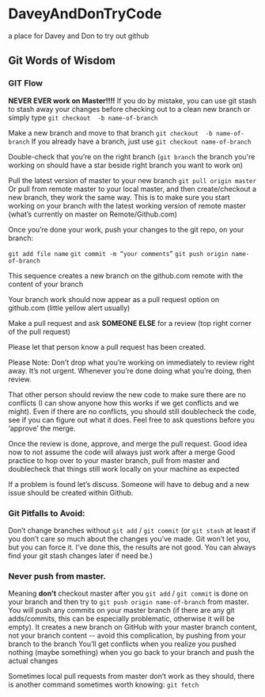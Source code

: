 # DaveyAndDonTryCode
a place for Davey and Don to try out github 

## Git Words of Wisdom

### GIT Flow

**NEVER EVER work on Master!!!!**
If you do by mistake, you can use git stash to stash away your changes before checking out to a clean new branch or simply type `git checkout  -b name-of-branch`

Make a new branch and move to that branch `git checkout  -b name-of-branch`
If you already have a branch, just use `git checkout name-of-branch`

Double-check that you’re on the right branch (`git branch` the branch you're working on should have a star beside right branch you want to work on)

Pull the latest version of master to your new branch `git pull origin master` 
Or pull from remote master to your local master, and then create/checkout a new branch, they work the same way. This is to make sure you start working on your branch with the latest working version of remote master (what’s currently on master on Remote/Github.com) 

Once you’re done your work, push your changes to the git repo, on your branch:

`git add file name`
`git commit -m “your comments”` 
`git push origin name-of-branch`

This sequence creates a new branch on the github.com remote with the content of your branch

Your branch work should now appear as a pull request option on github.com (little yellow alert usually)

Make a pull request and ask **SOMEONE ELSE** for a review (top right corner of the pull request)

Please let that person know a pull request has been created.

Please Note: Don’t drop what you’re working on immediately to review right away. It’s not urgent. Whenever you’re done doing what you’re doing, then review.

That other person should review the new code to make sure there are no conflicts (I can show anyone how this works if we get conflicts and we might). 
Even if there are no conflicts, you should still doublecheck the code, see if you can figure out what it does. Feel free to ask questions before you ‘approve’ the merge. 

Once the review is done, approve, and merge the pull request.
Good idea now to not assume the code will always just work after a merge
Good practice to hop over to your master branch, pull from master and doublecheck that things still work locally on your machine as expected

If a problem is found let’s discuss. Someone will have to debug and a new issue should be created within Github.

### Git Pitfalls to Avoid:
Don’t change branches without `git add` / `git commit` (or `git stash` at least if you don’t care so much about the changes you’ve made. Git won’t let you, but you can force it. I’ve done this, the results are not good. You can always find your git stash changes later if need be.)

### Never push from master. 
Meaning **don’t** checkout master after you `git add` / `git commit` is done on your branch and then try to `git push origin name-of-branch` from master. 
You will push any commits on your master branch (if there are any git adds/commits, this can be especially problematic, otherwise it will be empty).
It creates a new branch on GitHub with your master branch content, not your branch content -- avoid this complication, by pushing from your branch to the branch
You’ll get conflicts when you realize you pushed nothing (maybe something) when you go back to your branch and push the actual changes

Sometimes local pull requests from master don’t work as they should, there is another command sometimes worth knowing: `git fetch`
